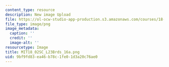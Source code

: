 ```yaml
---
content_type: resource
description: New image Upload
file: https://ol-ocw-studio-app-production.s3.amazonaws.com/courses/18-02sc-multivariable-calculus-fall-2010/9bf9fd83ea46b78c1fe01d3a20c76ae0_MIT18_02SC_L23Brds_16a.png
file_type: image/png
image_metadata:
  caption: ''
  credit: ''
  image-alt: ''
resourcetype: Image
title: MIT18_02SC_L23Brds_16a.png
uid: 9bf9fd83-ea46-b78c-1fe0-1d3a20c76ae0
---
```

